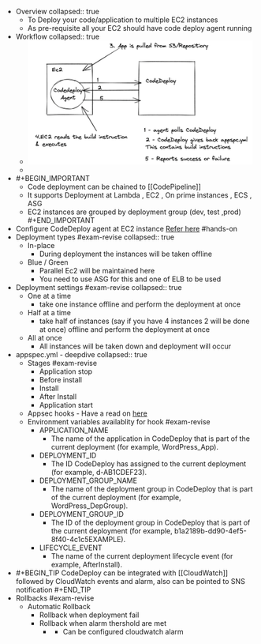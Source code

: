 - Overview
  collapsed:: true
	- To Deploy your code/application to multiple EC2 instances
	- As pre-requisite all your EC2 should have code deploy agent running
- Workflow
  collapsed:: true
	- ![image.png](../assets/image_1648145458219_0.png)
	-
- #+BEGIN_IMPORTANT
  - Code deployment can be chained to [[CodePipeline]] 
  - It supports Deployment at Lambda , EC2 , On prime instances , ECS , ASG
  - EC2 instances are grouped by deployment group (dev, test ,prod)
  #+END_IMPORTANT
- Configure CodeDeploy agent at EC2 instance [Refer here](https://docs.aws.amazon.com/codedeploy/latest/userguide/instances-ec2-configure.html) #hands-on
- Deployment types #exam-revise
  collapsed:: true
	- In-place
		- During deployment the instances will be taken offline
	- Blue / Green
		- Parallel Ec2 will be maintained here
		- You need to use ASG for this and one of ELB to be used
- Deployment settings #exam-revise
  collapsed:: true
	- One at a time
		- take one instance offline and perform the deployment at once
	- Half at a time
		- take half of instances (say if you have 4 instances 2 will be done at once) offline and perform the deployment at once
	- All at once
		- All instances will be taken down and deployment will occur
- appspec.yml - deepdive
  collapsed:: true
	- Stages #exam-revise
		- Application stop
		- Before install
		- Install
		- After Install
		- Application start
	- Appsec hooks - Have a read on [here](https://docs.aws.amazon.com/codedeploy/latest/userguide/reference-appspec-file-structure-hooks.html)
	- Environment variables availablity for hook #exam-revise
		- APPLICATION_NAME
			- The name of the application in CodeDeploy that is part of the current deployment (for example, WordPress_App).
		- DEPLOYMENT_ID
			- The ID CodeDeploy has assigned to the current deployment (for example, d-AB1CDEF23).
		- DEPLOYMENT_GROUP_NAME
			- The name of the deployment group in CodeDeploy that is part of the current deployment (for example, WordPress_DepGroup).
		- DEPLOYMENT_GROUP_ID
			- The ID of the deployment group in CodeDeploy that is part of the current deployment (for example, b1a2189b-dd90-4ef5-8f40-4c1c5EXAMPLE).
		- LIFECYCLE_EVENT
			- The name of the current deployment lifecycle event (for example, AfterInstall).
- #+BEGIN_TIP
  CodeDeploy can be integrated with [[CloudWatch]] followed by CloudWatch events and alarm, also can be pointed to SNS notification
  #+END_TIP
- Rollbacks #exam-revise
	- Automatic Rollback
		- Rollback when deployment fail
		- Rollback when alarm thershold are met
			- - Can be configured cloudwatch alarm